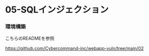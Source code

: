 # 05-SQLインジェクション

### 環境構築
こちらのREADMEを参照

https://github.com/Cybercommand-inc/webapp-vuln/tree/main/02
